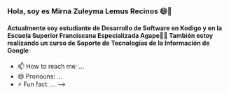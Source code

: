 ### Hola, soy es Mirna Zuleyma Lemus Recinos 😄👋

#### Actualmente soy estudiante de Desarrollo de Software en Kodigo y en la Escuela Superior Franciscana Especializada Agape👨‍💻 También estoy realizando un curso de Soporte de Tecnologías de la Información de Google



- 📫 How to reach me: ...
- 😄 Pronouns: ...
- ⚡ Fun fact: ...
-->
